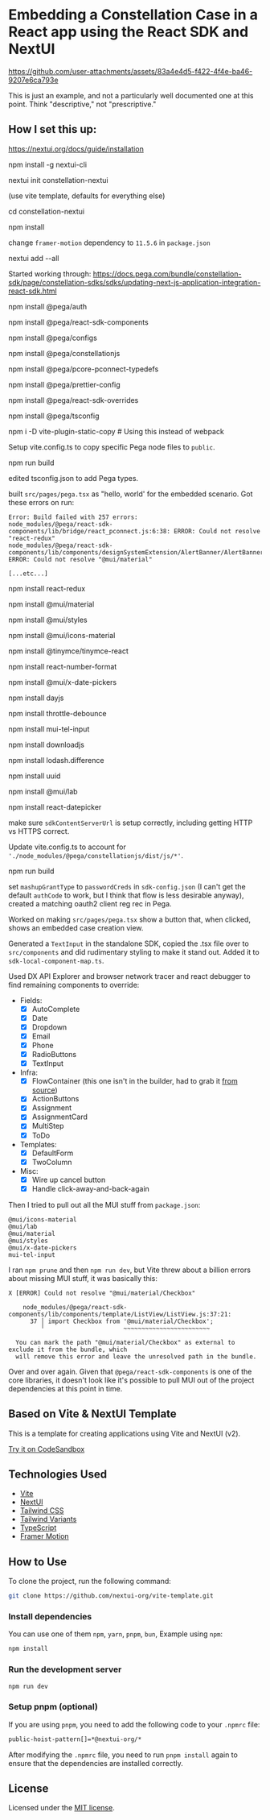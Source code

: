 # Embedding a Constellation Case in a React app using the React SDK and NextUI

https://github.com/user-attachments/assets/83a4e4d5-f422-4f4e-ba46-9207e6ca793e

This is just an example, and not a particularly well documented one at this point. Think "descriptive," not "prescriptive."

## How I set this up:

https://nextui.org/docs/guide/installation

npm install -g nextui-cli

nextui init constellation-nextui

(use vite template, defaults for everything else)

cd constellation-nextui

npm install

change `framer-motion` dependency to `11.5.6` in `package.json`

nextui add --all

Started working through: https://docs.pega.com/bundle/constellation-sdk/page/constellation-sdks/sdks/updating-next-js-application-integration-react-sdk.html

npm install @pega/auth

npm install @pega/react-sdk-components

npm install @pega/configs

npm install @pega/constellationjs

npm install @pega/pcore-pconnect-typedefs

npm install @pega/prettier-config

npm install @pega/react-sdk-overrides

npm install @pega/tsconfig

npm i -D vite-plugin-static-copy # Using this instead of webpack

Setup vite.config.ts to copy specific Pega node files to `public`.

npm run build

edited tsconfig.json to add Pega types.

built `src/pages/pega.tsx` as "hello, world' for the embedded scenario. Got these errors on run:

```
Error: Build failed with 257 errors:
node_modules/@pega/react-sdk-components/lib/bridge/react_pconnect.js:6:38: ERROR: Could not resolve "react-redux"
node_modules/@pega/react-sdk-components/lib/components/designSystemExtension/AlertBanner/AlertBanner.js:2:22: ERROR: Could not resolve "@mui/material"

[...etc...]
```

npm install react-redux

npm install @mui/material

npm install @mui/styles

npm install @mui/icons-material

npm install @tinymce/tinymce-react

npm install react-number-format

npm install @mui/x-date-pickers

npm install dayjs

npm install throttle-debounce

npm install mui-tel-input

npm install downloadjs

npm install lodash.difference

npm install uuid

npm install @mui/lab

npm install react-datepicker

make sure `sdkContentServerUrl` is setup correctly, including getting HTTP vs HTTPS correct.

Update vite.config.ts to account for `'./node_modules/@pega/constellationjs/dist/js/*'`.

npm run build

set `mashupGrantType` to `passwordCreds` in `sdk-config.json` (I can't get the default `authCode` to work, but I think that flow is less desirable anyway), created a matching oauth2 client reg rec in Pega.

Worked on making `src/pages/pega.tsx` show a button that, when clicked, shows an embedded case creation view.

Generated a `TextInput` in the standalone SDK, copied the .tsx file over to `src/components` and did rudimentary styling to make it stand out. Added it to `sdk-local-component-map.ts`.

Used DX API Explorer and browser network tracer and react debugger to find remaining components to override:

- Fields:
    - [x] AutoComplete
    - [x] Date
    - [x] Dropdown
    - [x] Email
    - [x] Phone
    - [x] RadioButtons
    - [x] TextInput
- Infra:
    - [x] FlowContainer (this one isn't in the builder, had to grab it [from source](https://github.com/pegasystems/react-sdk-components/blob/29499ce83d08a14768981fed8eefcc613d5e7dab/packages/react-sdk-components/src/components/infra/Containers/FlowContainer/FlowContainer.tsx))
    - [x] ActionButtons
    - [x] Assignment
    - [x] AssignmentCard
    - [x] MultiStep
    - [x] ToDo
- Templates:
    - [x] DefaultForm
    - [X] TwoColumn
- Misc:
    - [x] Wire up cancel button
    - [x] Handle click-away-and-back-again

Then I tried to pull out all the MUI stuff from `package.json`:

```
@mui/icons-material
@mui/lab
@mui/material
@mui/styles
@mui/x-date-pickers
mui-tel-input
```

I ran `npm prune` and then `npm run dev`, but Vite threw about a billion errors about missing MUI stuff, it was basically this:

```
X [ERROR] Could not resolve "@mui/material/Checkbox"

    node_modules/@pega/react-sdk-components/lib/components/template/ListView/ListView.js:37:21:
      37 │ import Checkbox from '@mui/material/Checkbox';
         ╵                      ~~~~~~~~~~~~~~~~~~~~~~~~

  You can mark the path "@mui/material/Checkbox" as external to exclude it from the bundle, which
  will remove this error and leave the unresolved path in the bundle.
```

Over and over again. Given that `@pega/react-sdk-components` is one of the core libraries, it doesn't look like it's possible to pull MUI out of the project dependencies at this point in time.

## Based on Vite & NextUI Template

This is a template for creating applications using Vite and NextUI (v2).

[Try it on CodeSandbox](https://githubbox.com/nextui-org/vite-template)

## Technologies Used

- [Vite](https://vitejs.dev/guide/)
- [NextUI](https://nextui.org)
- [Tailwind CSS](https://tailwindcss.com)
- [Tailwind Variants](https://tailwind-variants.org)
- [TypeScript](https://www.typescriptlang.org)
- [Framer Motion](https://www.framer.com/motion)

## How to Use

To clone the project, run the following command:

```bash
git clone https://github.com/nextui-org/vite-template.git
```

### Install dependencies

You can use one of them `npm`, `yarn`, `pnpm`, `bun`, Example using `npm`:

```bash
npm install
```

### Run the development server

```bash
npm run dev
```

### Setup pnpm (optional)

If you are using `pnpm`, you need to add the following code to your `.npmrc` file:

```bash
public-hoist-pattern[]=*@nextui-org/*
```

After modifying the `.npmrc` file, you need to run `pnpm install` again to ensure that the dependencies are installed correctly.

## License

Licensed under the [MIT license](https://github.com/nextui-org/vite-template/blob/main/LICENSE).
